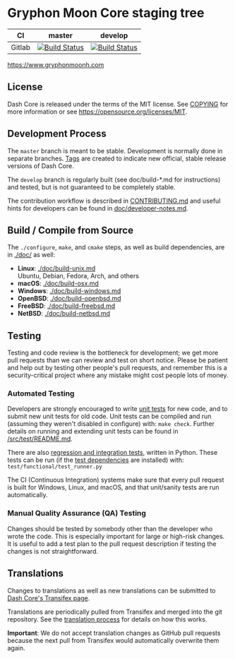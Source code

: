 Gryphon Moon Core staging tree
===========================

|CI|master|develop|
|-|-|-|
|Gitlab|[![Build Status](https://github.com/gogryphon/gryphoonmoon/badges/master/pipeline.svg)](https://github.com/gogryphon/gryphoonmoon/-/tree/master)|[![Build Status](https://github.com/gogryphon/gryphoonmoon/badges/develop/pipeline.svg)](https://github.com/gogryphon/gryphoonmoon/-/tree/develop)|

https://www.gryphonmoonh.com

License
-------

Dash Core is released under the terms of the MIT license. See [COPYING](COPYING) for more
information or see https://opensource.org/licenses/MIT.

Development Process
-------------------

The `master` branch is meant to be stable. Development is normally done in separate branches.
[Tags](https://github.com/dashpay/dash/tags) are created to indicate new official,
stable release versions of Dash Core.

The `develop` branch is regularly built (see doc/build-*.md for instructions) and tested, but is not guaranteed to be
completely stable.

The contribution workflow is described in [CONTRIBUTING.md](CONTRIBUTING.md)
and useful hints for developers can be found in [doc/developer-notes.md](doc/developer-notes.md).

Build / Compile from Source
---------------------------

The `./configure`, `make`, and `cmake` steps, as well as build dependencies, are in [./doc/](/doc) as well:

- **Linux**: [./doc/build-unix.md](/doc/build-unix.md) \
  Ubuntu, Debian, Fedora, Arch, and others
- **macOS**: [./doc/build-osx.md](/doc/build-osx.md)
- **Windows**: [./doc/build-windows.md](/doc/build-windows.md)
- **OpenBSD**: [./doc/build-openbsd.md](/doc/build-openbsd.md)
- **FreeBSD**: [./doc/build-freebsd.md](/doc/build-freebsd.md)
- **NetBSD**: [./doc/build-netbsd.md](/doc/build-netbsd.md)

Testing
-------

Testing and code review is the bottleneck for development; we get more pull
requests than we can review and test on short notice. Please be patient and help out by testing
other people's pull requests, and remember this is a security-critical project where any mistake might cost people
lots of money.

### Automated Testing

Developers are strongly encouraged to write [unit tests](src/test/README.md) for new code, and to
submit new unit tests for old code. Unit tests can be compiled and run
(assuming they weren't disabled in configure) with: `make check`. Further details on running
and extending unit tests can be found in [/src/test/README.md](/src/test/README.md).

There are also [regression and integration tests](/test), written
in Python.
These tests can be run (if the [test dependencies](/test) are installed) with: `test/functional/test_runner.py`

The CI (Continuous Integration) systems make sure that every pull request is built for Windows, Linux, and macOS,
and that unit/sanity tests are run automatically.

### Manual Quality Assurance (QA) Testing

Changes should be tested by somebody other than the developer who wrote the
code. This is especially important for large or high-risk changes. It is useful
to add a test plan to the pull request description if testing the changes is
not straightforward.

Translations
------------

Changes to translations as well as new translations can be submitted to
[Dash Core's Transifex page](https://www.transifex.com/projects/p/dash/).

Translations are periodically pulled from Transifex and merged into the git repository. See the
[translation process](doc/translation_process.md) for details on how this works.

**Important**: We do not accept translation changes as GitHub pull requests because the next
pull from Transifex would automatically overwrite them again.
